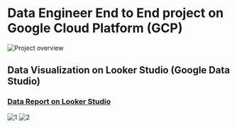 # Data Engineer End to End project on Google Cloud Platform (GCP)

![Project overview](https://sv1.picz.in.th/images/2023/02/09/LE6ekV.jpg)

## Data Visualization on Looker Studio (Google Data Studio)
### [Data Report on Looker Studio](https://lookerstudio.google.com/reporting/670e2ce7-c598-4ef4-953b-a3f09faea9c7)

![1](https://sv1.picz.in.th/images/2023/02/09/LE6Izn.jpg)
![2](https://sv1.picz.in.th/images/2023/02/09/LEn7K1.jpg)
